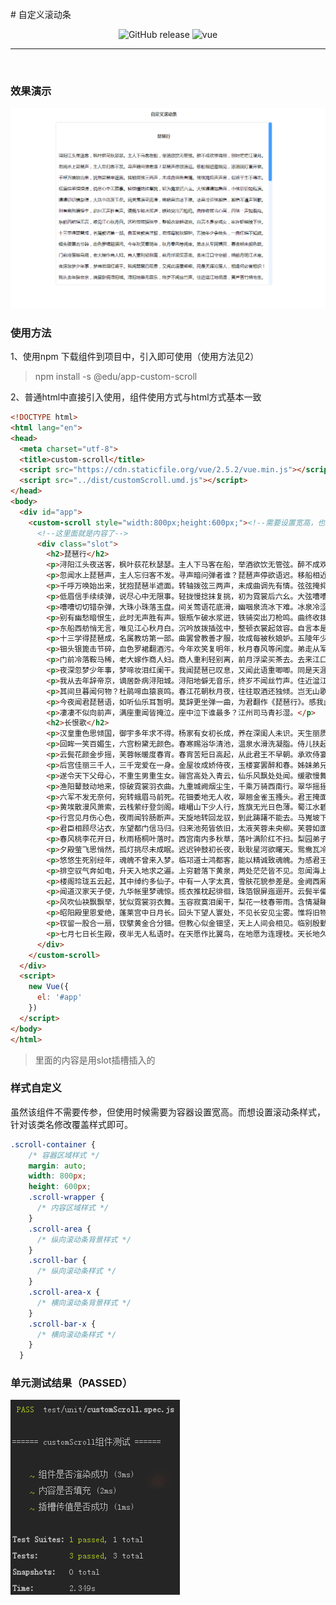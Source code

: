 <br>
# 自定义滚动条

<p align="center">
  <img alt="GitHub release" src="https://img.shields.io/badge/release-v1.0.0-orange.svg?style=for-the-badge"/>
  <img alt="vue" src="https://img.shields.io/badge/vue-2.5.11-green.svg?style=for-the-badge"/>
</p>

------

<br>

### 效果演示
  ![](./assets/demo.gif)
<br>

### 使用方法

1、使用npm 下载组件到项目中，引入即可使用（使用方法见2）

> npm install -s @edu/app-custom-scroll 


2、普通html中直接引入使用，组件使用方式与html方式基本一致

```html
<!DOCTYPE html>
<html lang="en">
<head>
  <meta charset="utf-8">
  <title>custom-scroll</title>
  <script src="https://cdn.staticfile.org/vue/2.5.2/vue.min.js"></script>
  <script src="../dist/customScroll.umd.js"></script>
</head>
<body>
  <div id="app">
    <custom-scroll style="width:800px;height:600px;"><!--需要设置宽高，也可在样式表里设置-->
      <!--这里面就是内容了-->
      <div class="slot">
        <h2>琵琶行</h2>
        <p>浔阳江头夜送客，枫叶荻花秋瑟瑟。主人下马客在船，举酒欲饮无管弦。醉不成欢惨将别，别时茫茫江浸月。</p>
        <p>忽闻水上琵琶声，主人忘归客不发。寻声暗问弹者谁？琵琶声停欲语迟。移船相近邀相见，添酒回灯重开宴。</p>
        <p>千呼万唤始出来，犹抱琵琶半遮面。转轴拨弦三两声，未成曲调先有情。弦弦掩抑声声思，似诉平生不得志。</p>
        <p>低眉信手续续弹，说尽心中无限事。轻拢慢捻抹复挑，初为霓裳后六幺。大弦嘈嘈如急雨，小弦切切如私语。</p>
        <p>嘈嘈切切错杂弹，大珠小珠落玉盘。间关莺语花底滑，幽咽泉流冰下难。冰泉冷涩弦凝绝，凝绝不通声暂歇。</p>
        <p>别有幽愁暗恨生，此时无声胜有声。银瓶乍破水浆迸，铁骑突出刀枪鸣。曲终收拨当心画，四弦一声如裂帛。</p>
        <p>东船西舫悄无言，唯见江心秋月白。沉吟放拨插弦中，整顿衣裳起敛容。自言本是京城女，家在虾蟆陵下住。</p>
        <p>十三学得琵琶成，名属教坊第一部。曲罢曾教善才服，妆成每被秋娘妒。五陵年少争缠头，一曲红绡不知数。</p>
        <p>钿头银篦击节碎，血色罗裙翻酒污。今年欢笑复明年，秋月春风等闲度。弟走从军阿姨死，暮去朝来颜色故。</p>
        <p>门前冷落鞍马稀，老大嫁作商人妇。商人重利轻别离，前月浮梁买茶去。去来江口守空船，绕船月明江水寒。</p>
        <p>夜深忽梦少年事，梦啼妆泪红阑干。我闻琵琶已叹息，又闻此语重唧唧。同是天涯沦落人，相逢何必曾相识！</p>
        <p>我从去年辞帝京，谪居卧病浔阳城。浔阳地僻无音乐，终岁不闻丝竹声。住近湓江地低湿，黄芦苦竹绕宅生。</p>
        <p>其间旦暮闻何物？杜鹃啼血猿哀鸣。春江花朝秋月夜，往往取酒还独倾。岂无山歌与村笛？呕哑嘲哳难为听。</p>
        <p>今夜闻君琵琶语，如听仙乐耳暂明。莫辞更坐弹一曲，为君翻作《琵琶行》。感我此言良久立，却坐促弦弦转急。</p>
        <p>凄凄不似向前声，满座重闻皆掩泣。座中泣下谁最多？江州司马青衫湿。</p>
        <h2>长恨歌</h2>
        <p>汉皇重色思倾国，御宇多年求不得。杨家有女初长成，养在深闺人未识。天生丽质难自弃，一朝选在君王侧。</p>
        <p>回眸一笑百媚生，六宫粉黛无颜色。春寒赐浴华清池，温泉水滑洗凝脂。侍儿扶起娇无力，始是新承恩泽时。</p>
        <p>云鬓花颜金步摇，芙蓉帐暖度春宵。春宵苦短日高起，从此君王不早朝。承欢侍宴无闲暇，春从春游夜专夜。</p>
        <p>后宫佳丽三千人，三千宠爱在一身。金屋妆成娇侍夜，玉楼宴罢醉和春。姊妹弟兄皆列土，可怜光彩生门户。</p>
        <p>遂令天下父母心，不重生男重生女。骊宫高处入青云，仙乐风飘处处闻。缓歌慢舞凝丝竹，尽日君王看不足。</p>
        <p>渔阳鼙鼓动地来，惊破霓裳羽衣曲。九重城阙烟尘生，千乘万骑西南行。翠华摇摇行复止，西出都门百余里。</p>
        <p>六军不发无奈何，宛转蛾眉马前死。花钿委地无人收，翠翘金雀玉搔头。君王掩面救不得，回看血泪相和流。</p>
        <p>黄埃散漫风萧索，云栈萦纡登剑阁。峨嵋山下少人行，旌旗无光日色薄。蜀江水碧蜀山青，圣主朝朝暮暮情。</p>
        <p>行宫见月伤心色，夜雨闻铃肠断声。天旋地转回龙驭，到此踌躇不能去。马嵬坡下泥土中，不见玉颜空死处。</p>
        <p>君臣相顾尽沾衣，东望都门信马归。归来池苑皆依旧，太液芙蓉未央柳。芙蓉如面柳如眉，对此如何不泪垂。</p>
        <p>春风桃李花开日，秋雨梧桐叶落时。西宫南内多秋草，落叶满阶红不扫。梨园弟子白发新，椒房阿监青娥老。</p>
        <p>夕殿萤飞思悄然，孤灯挑尽未成眠。迟迟钟鼓初长夜，耿耿星河欲曙天。鸳鸯瓦冷霜华重，翡翠衾寒谁与共。</p>
        <p>悠悠生死别经年，魂魄不曾来入梦。临邛道士鸿都客，能以精诚致魂魄。为感君王辗转思，遂教方士殷勤觅。</p>
        <p>排空驭气奔如电，升天入地求之遍。上穷碧落下黄泉，两处茫茫皆不见。忽闻海上有仙山，山在虚无缥渺间。</p>
        <p>楼阁玲珑五云起，其中绰约多仙子。中有一人字太真，雪肤花貌参差是。金阙西厢叩玉扃，转教小玉报双成。</p>
        <p>闻道汉家天子使，九华帐里梦魂惊。揽衣推枕起徘徊，珠箔银屏迤逦开。云鬓半偏新睡觉，花冠不整下堂来。</p>
        <p>风吹仙袂飘飘举，犹似霓裳羽衣舞。玉容寂寞泪阑干，梨花一枝春带雨。含情凝睇谢君王，一别音容两渺茫。</p>
        <p>昭阳殿里恩爱绝，蓬莱宫中日月长。回头下望人寰处，不见长安见尘雾。惟将旧物表深情，钿合金钗寄将去。</p>
        <p>钗留一股合一扇，钗擘黄金合分钿。但教心似金钿坚，天上人间会相见。临别殷勤重寄词，词中有誓两心知。</p>
        <p>七月七日长生殿，夜半无人私语时。在天愿作比翼鸟，在地愿为连理枝。天长地久有时尽，此恨绵绵无绝期。</p>
      </div>
    </custom-scroll>
  </div>
  <script>
    new Vue({
      el: '#app'
    })
  </script>
</body>
</html>
```
> 里面的内容是用slot插槽插入的

### 样式自定义

虽然该组件不需要传参，但使用时候需要为容器设置宽高。而想设置滚动条样式，针对该类名修改覆盖样式即可。

```css
.scroll-container {
    /* 容器区域样式 */    
    margin: auto;
    width: 800px;
    height: 600px;
    .scroll-wrapper {
      /* 内容区域样式 */
    }
    .scroll-area {
      /* 纵向滚动条背景样式 */
    }
    .scroll-bar {
      /* 纵向滚动条样式 */
    }
    .scroll-area-x {
      /* 横向滚动条背景样式 */
    }
    .scroll-bar-x {
      /* 横向滚动条样式 */
    }
  }
```

### 单元测试结果（PASSED）

![](./assets/test.png)